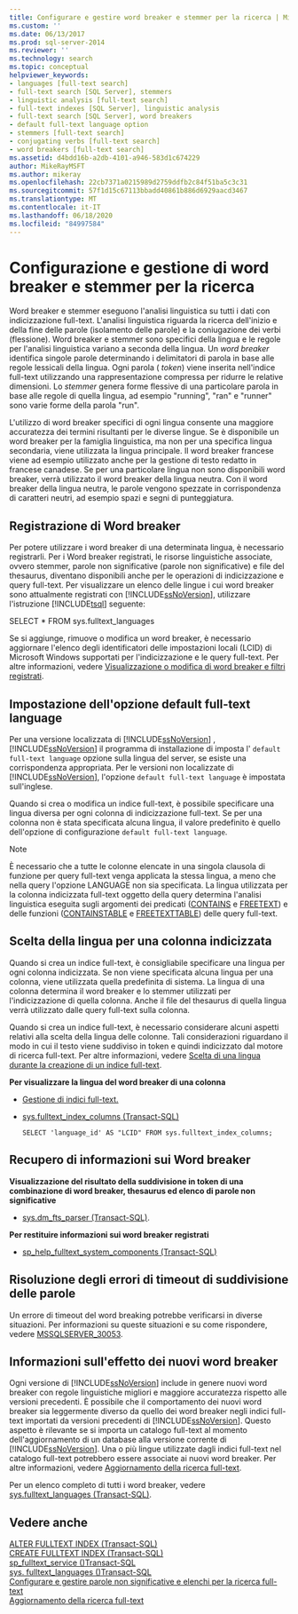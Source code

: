 ```yaml
---
title: Configurare e gestire word breaker e stemmer per la ricerca | Microsoft Docs
ms.custom: ''
ms.date: 06/13/2017
ms.prod: sql-server-2014
ms.reviewer: ''
ms.technology: search
ms.topic: conceptual
helpviewer_keywords:
- languages [full-text search]
- full-text search [SQL Server], stemmers
- linguistic analysis [full-text search]
- full-text indexes [SQL Server], linguistic analysis
- full-text search [SQL Server], word breakers
- default full-text language option
- stemmers [full-text search]
- conjugating verbs [full-text search]
- word breakers [full-text search]
ms.assetid: d4bdd16b-a2db-4101-a946-583d1c674229
author: MikeRayMSFT
ms.author: mikeray
ms.openlocfilehash: 22cb7371a0215989d2759ddfb2c84f51ba5c3c31
ms.sourcegitcommit: 57f1d15c67113bbadd40861b886d6929aacd3467
ms.translationtype: MT
ms.contentlocale: it-IT
ms.lasthandoff: 06/18/2020
ms.locfileid: "84997584"
---
```

# <a name="configure-and-manage-word-breakers-and-stemmers-for-search"></a>Configurazione e gestione di word breaker e stemmer per la ricerca
  Word breaker e stemmer eseguono l'analisi linguistica su tutti i dati con indicizzazione full-text. L'analisi linguistica riguarda la ricerca dell'inizio e della fine delle parole (isolamento delle parole) e la coniugazione dei verbi (flessione). Word breaker e stemmer sono specifici della lingua e le regole per l'analisi linguistica variano a seconda della lingua. Un *word breaker* identifica singole parole determinando i delimitatori di parola in base alle regole lessicali della lingua. Ogni parola ( *token*) viene inserita nell'indice full-text utilizzando una rappresentazione compressa per ridurre le relative dimensioni. Lo *stemmer* genera forme flessive di una particolare parola in base alle regole di quella lingua, ad esempio "running", "ran" e "runner" sono varie forme della parola "run".  
  
 L'utilizzo di word breaker specifici di ogni lingua consente una maggiore accuratezza dei termini risultanti per le diverse lingue. Se è disponibile un word breaker per la famiglia linguistica, ma non per una specifica lingua secondaria, viene utilizzata la lingua principale. Il word breaker francese viene ad esempio utilizzato anche per la gestione di testo redatto in francese canadese. Se per una particolare lingua non sono disponibili word breaker, verrà utilizzato il word breaker della lingua neutra. Con il word breaker della lingua neutra, le parole vengono spezzate in corrispondenza di caratteri neutri, ad esempio spazi e segni di punteggiatura.  
  
##  <a name="registering-word-breakers"></a><a name="register"></a>Registrazione di Word breaker  
 Per potere utilizzare i word breaker di una determinata lingua, è necessario registrarli. Per i Word breaker registrati, le risorse linguistiche associate, ovvero stemmer, parole non significative (parole non significative) e file del thesaurus, diventano disponibili anche per le operazioni di indicizzazione e query full-text. Per visualizzare un elenco delle lingue i cui word breaker sono attualmente registrati con [!INCLUDE[ssNoVersion](../../includes/ssnoversion-md.md)], utilizzare l'istruzione [!INCLUDE[tsql](../../includes/tsql-md.md)] seguente:  
  
 SELECT * FROM sys.fulltext_languages  
  
 Se si aggiunge, rimuove o modifica un word breaker, è necessario aggiornare l'elenco degli identificatori delle impostazioni locali (LCID) di Microsoft Windows supportati per l'indicizzazione e le query full-text. Per altre informazioni, vedere [Visualizzazione o modifica di word breaker e filtri registrati](view-or-change-registered-filters-and-word-breakers.md).  
  
##  <a name="setting-the-default-full-text-language-option"></a><a name="default"></a>Impostazione dell'opzione default full-text language  
 Per una versione localizzata di [!INCLUDE[ssNoVersion](../../includes/ssnoversion-md.md)] , [!INCLUDE[ssNoVersion](../../includes/ssnoversion-md.md)] il programma di installazione di imposta l' `default full-text language` opzione sulla lingua del server, se esiste una corrispondenza appropriata. Per le versioni non localizzate di [!INCLUDE[ssNoVersion](../../includes/ssnoversion-md.md)], l'opzione `default full-text language` è impostata sull'inglese.  
  
 Quando si crea o modifica un indice full-text, è possibile specificare una lingua diversa per ogni colonna di indicizzazione full-text. Se per una colonna non è stata specificata alcuna lingua, il valore predefinito è quello dell'opzione di configurazione `default full-text language`.  
  
> [!NOTE]  
>  È necessario che a tutte le colonne elencate in una singola clausola di funzione per query full-text venga applicata la stessa lingua, a meno che nella query l'opzione LANGUAGE non sia specificata. La lingua utilizzata per la colonna indicizzata full-text oggetto della query determina l'analisi linguistica eseguita sugli argomenti dei predicati ([CONTAINS](/sql/t-sql/queries/contains-transact-sql) e [FREETEXT](/sql/t-sql/queries/freetext-transact-sql)) e delle funzioni ([CONTAINSTABLE](/sql/relational-databases/system-functions/containstable-transact-sql) e [FREETEXTTABLE](/sql/relational-databases/system-functions/freetexttable-transact-sql)) delle query full-text.  
  
##  <a name="choosing-the-language-for-an-indexed-column"></a><a name="lang"></a>Scelta della lingua per una colonna indicizzata  
 Quando si crea un indice full-text, è consigliabile specificare una lingua per ogni colonna indicizzata. Se non viene specificata alcuna lingua per una colonna, viene utilizzata quella predefinita di sistema. La lingua di una colonna determina il word breaker e lo stemmer utilizzati per l'indicizzazione di quella colonna. Anche il file del thesaurus di quella lingua verrà utilizzato dalle query full-text sulla colonna.  
  
 Quando si crea un indice full-text, è necessario considerare alcuni aspetti relativi alla scelta della lingua delle colonne. Tali considerazioni riguardano il modo in cui il testo viene suddiviso in token e quindi indicizzato dal motore di ricerca full-text. Per altre informazioni, vedere [Scelta di una lingua durante la creazione di un indice full-text](choose-a-language-when-creating-a-full-text-index.md).  
  
 **Per visualizzare la lingua del word breaker di una colonna**  
  
-   [Gestione di indici full-text.](../indexes/indexes.md)  
  
-   [sys.fulltext_index_columns &#40;Transact-SQL&#41;](/sql/relational-databases/system-catalog-views/sys-fulltext-index-columns-transact-sql)  
  
    ```  
    SELECT 'language_id' AS "LCID" FROM sys.fulltext_index_columns;  
    ```  
  
##  <a name="obtaining-information-about-word-breakers"></a><a name="info"></a>Recupero di informazioni sui Word breaker  
 **Visualizzazione del risultato della suddivisione in token di una combinazione di word breaker, thesaurus ed elenco di parole non significative**  
  
-   [sys.dm_fts_parser &#40;Transact-SQL&#41;](/sql/relational-databases/system-dynamic-management-views/sys-dm-fts-parser-transact-sql).  
  
 **Per restituire informazioni sui word breaker registrati**  
  
-   [sp_help_fulltext_system_components &#40;Transact-SQL&#41;](/sql/relational-databases/system-stored-procedures/sp-help-fulltext-system-components-transact-sql)  
  
##  <a name="troubleshooting-word-breaking-time-out-errors"></a><a name="tshoot"></a>Risoluzione degli errori di timeout di suddivisione delle parole  
 Un errore di timeout del word breaking potrebbe verificarsi in diverse situazioni. Per informazioni su queste situazioni e su come rispondere, vedere [MSSQLSERVER_30053](../errors-events/mssqlserver-30053-database-engine-error.md).  
  
##  <a name="understanding-the-impact-of-new-word-breakers"></a><a name="impact"></a>Informazioni sull'effetto dei nuovi word breaker  
 Ogni versione di [!INCLUDE[ssNoVersion](../../includes/ssnoversion-md.md)] include in genere nuovi word breaker con regole linguistiche migliori e maggiore accuratezza rispetto alle versioni precedenti. È possibile che il comportamento dei nuovi word breaker sia leggermente diverso da quello dei word breaker negli indici full-text importati da versioni precedenti di [!INCLUDE[ssNoVersion](../../includes/ssnoversion-md.md)]. Questo aspetto è rilevante se si importa un catalogo full-text al momento dell'aggiornamento di un database alla versione corrente di [!INCLUDE[ssNoVersion](../../includes/ssnoversion-md.md)]. Una o più lingue utilizzate dagli indici full-text nel catalogo full-text potrebbero essere associate ai nuovi word breaker. Per altre informazioni, vedere [Aggiornamento della ricerca full-text](upgrade-full-text-search.md).  
  
 Per un elenco completo di tutti i word breaker, vedere [sys.fulltext_languages &#40;Transact-SQL&#41;](/sql/relational-databases/system-catalog-views/sys-fulltext-languages-transact-sql).  
  
## <a name="see-also"></a>Vedere anche  
 [ALTER FULLTEXT INDEX &#40;Transact-SQL&#41;](/sql/t-sql/statements/alter-fulltext-index-transact-sql)   
 [CREATE FULLTEXT INDEX &#40;Transact-SQL&#41;](/sql/t-sql/statements/create-fulltext-index-transact-sql)   
 [sp_fulltext_service &#40;&#41;Transact-SQL](/sql/relational-databases/system-stored-procedures/sp-fulltext-service-transact-sql)   
 [sys. fulltext_languages &#40;&#41;Transact-SQL](/sql/relational-databases/system-catalog-views/sys-fulltext-languages-transact-sql)   
 [Configurare e gestire parole non significative e elenchi per la ricerca full-text](configure-and-manage-stopwords-and-stoplists-for-full-text-search.md)   
 [Aggiornamento della ricerca full-text](upgrade-full-text-search.md)  
  
  
